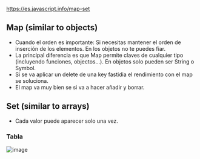 https://es.javascript.info/map-set

##  Map (similar to objects)
* Cuando el orden es importante: Si necesitas mantener el orden de inserción de los elementos. En los objetos no te puedes fiar.
* La principal diferencia es que Map permite claves de cualquier tipo (incluyendo funciones, objectos...). En objetos solo pueden ser String o Symbol.
* Si se va aplicar un delete de una key fastidia el rendimiento con el map se soluciona.
* El map va muy bien se si va a hacer añadir y borrar.


## Set (similar to arrays)
* Cada valor puede aparecer solo una vez.




### Tabla
![image](https://github.com/user-attachments/assets/6c9da313-664e-404e-aab8-36a3e3adcaa8)
